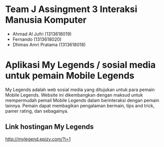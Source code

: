 # Team J Assingment 3 Interaksi Manusia Komputer

- Ahmad Al Jufri (1313618019)
- Fernando (1313618020)
- Dhimas Amri Pratama (1313618018)

# Aplikasi My Legends / sosial media untuk pemain Mobile Legends

My Legends adalah web sosial media yang ditujukan untuk para pemain Mobile Legends. Website ini dikembangkan dengan maksud untuk mempermudah pemail Mobile Legends dalam berinteraksi dengan pemain lainnya. Pemain dapat membagikan pengalaman bermain, tips and trick, pamer rating, dan sebagainya.

## Link hostingan My Legends

http://mylegend.epizy.com/?i=1

